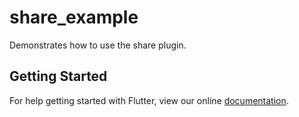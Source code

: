 # share_example

Demonstrates how to use the share plugin.

## Getting Started

For help getting started with Flutter, view our online
[documentation](http://flutter.io/).
